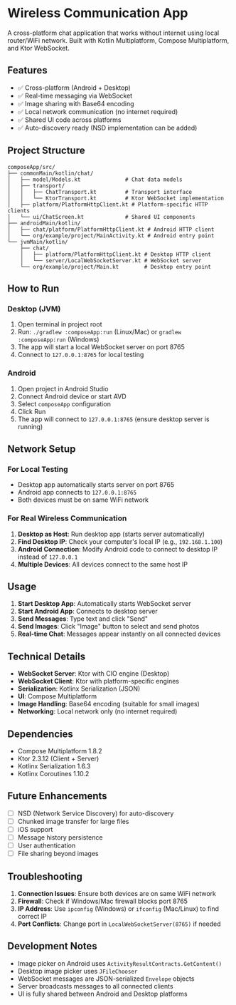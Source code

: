 # Wireless Communication App

A cross-platform chat application that works without internet using local router/WiFi network. Built with Kotlin Multiplatform, Compose Multiplatform, and Ktor WebSocket.

## Features

- ✅ Cross-platform (Android + Desktop)
- ✅ Real-time messaging via WebSocket
- ✅ Image sharing with Base64 encoding
- ✅ Local network communication (no internet required)
- ✅ Shared UI code across platforms
- ✅ Auto-discovery ready (NSD implementation can be added)

## Project Structure

```
composeApp/src/
├── commonMain/kotlin/chat/
│   ├── model/Models.kt              # Chat data models
│   ├── transport/
│   │   ├── ChatTransport.kt         # Transport interface
│   │   └── KtorTransport.kt         # Ktor WebSocket implementation
│   ├── platform/PlatformHttpClient.kt # Platform-specific HTTP clients
│   └── ui/ChatScreen.kt             # Shared UI components
├── androidMain/kotlin/
│   ├── chat/platform/PlatformHttpClient.kt # Android HTTP client
│   └── org/example/project/MainActivity.kt # Android entry point
└── jvmMain/kotlin/
    ├── chat/
    │   ├── platform/PlatformHttpClient.kt # Desktop HTTP client
    │   └── server/LocalWebSocketServer.kt # WebSocket server
    └── org/example/project/Main.kt        # Desktop entry point
```

## How to Run

### Desktop (JVM)

1. Open terminal in project root
2. Run: `./gradlew :composeApp:run` (Linux/Mac) or `gradlew :composeApp:run` (Windows)
3. The app will start a local WebSocket server on port 8765
4. Connect to `127.0.0.1:8765` for local testing

### Android

1. Open project in Android Studio
2. Connect Android device or start AVD
3. Select `composeApp` configuration
4. Click Run
5. The app will connect to `127.0.0.1:8765` (ensure desktop server is running)

## Network Setup

### For Local Testing
- Desktop app automatically starts server on port 8765
- Android app connects to `127.0.0.1:8765`
- Both devices must be on same WiFi network

### For Real Wireless Communication
1. **Desktop as Host**: Run desktop app (starts server automatically)
2. **Find Desktop IP**: Check your computer's local IP (e.g., `192.168.1.100`)
3. **Android Connection**: Modify Android code to connect to desktop IP instead of `127.0.0.1`
4. **Multiple Devices**: All devices connect to the same host IP

## Usage

1. **Start Desktop App**: Automatically starts WebSocket server
2. **Start Android App**: Connects to desktop server
3. **Send Messages**: Type text and click "Send"
4. **Send Images**: Click "Image" button to select and send photos
5. **Real-time Chat**: Messages appear instantly on all connected devices

## Technical Details

- **WebSocket Server**: Ktor with CIO engine (Desktop)
- **WebSocket Client**: Ktor with platform-specific engines
- **Serialization**: Kotlinx Serialization (JSON)
- **UI**: Compose Multiplatform
- **Image Handling**: Base64 encoding (suitable for small images)
- **Networking**: Local network only (no internet required)

## Dependencies

- Compose Multiplatform 1.8.2
- Ktor 2.3.12 (Client + Server)
- Kotlinx Serialization 1.6.3
- Kotlinx Coroutines 1.10.2

## Future Enhancements

- [ ] NSD (Network Service Discovery) for auto-discovery
- [ ] Chunked image transfer for large files
- [ ] iOS support
- [ ] Message history persistence
- [ ] User authentication
- [ ] File sharing beyond images

## Troubleshooting

1. **Connection Issues**: Ensure both devices are on same WiFi network
2. **Firewall**: Check if Windows/Mac firewall blocks port 8765
3. **IP Address**: Use `ipconfig` (Windows) or `ifconfig` (Mac/Linux) to find correct IP
4. **Port Conflicts**: Change port in `LocalWebSocketServer(8765)` if needed

## Development Notes

- Image picker on Android uses `ActivityResultContracts.GetContent()`
- Desktop image picker uses `JFileChooser`
- WebSocket messages are JSON-serialized `Envelope` objects
- Server broadcasts messages to all connected clients
- UI is fully shared between Android and Desktop platforms